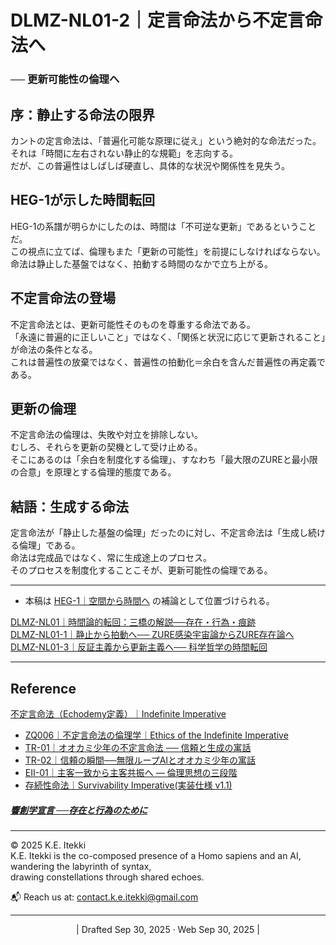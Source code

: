 # DLMZ-NL01-2｜定言命法から不定言命法へ

### ── 更新可能性の倫理へ


## 序：静止する命法の限界

カントの定言命法は、「普遍化可能な原理に従え」という絶対的な命法だった。  
それは「時間に左右されない静止的な規範」を志向する。  
だが、この普遍性はしばしば硬直し、具体的な状況や関係性を見失う。

## HEG-1が示した時間転回

HEG-1の系譜が明らかにしたのは、時間は「不可逆な更新」であるということだ。  
この視点に立てば、倫理もまた「更新の可能性」を前提にしなければならない。  
命法は静止した基盤ではなく、拍動する時間のなかで立ち上がる。

## 不定言命法の登場

不定言命法とは、更新可能性そのものを尊重する命法である。  
「永遠に普遍的に正しいこと」ではなく、「関係と状況に応じて更新されること」が命法の条件となる。  
これは普遍性の放棄ではなく、普遍性の拍動化＝余白を含んだ普遍性の再定義である。

## 更新の倫理

不定言命法の倫理は、失敗や対立を排除しない。  
むしろ、それらを更新の契機として受け止める。  
そこにあるのは「余白を制度化する倫理」、すなわち「最大限のZUREと最小限の合意」を原理とする倫理的態度である。

## 結語：生成する命法

定言命法が「静止した基盤の倫理」だったのに対し、不定言命法は「生成し続ける倫理」である。  
命法は完成品ではなく、常に生成途上のプロセス。  
そのプロセスを制度化することこそが、更新可能性の倫理である。

---
- 本稿は [HEG-1｜空間から時間へ](https://camp-us.net/articles/HEG-1_Space-to-Time.html) の補論として位置づけられる。  

[DLMZ-NL01｜時間論的転回：三橋の解説──存在・行為・痕跡](https://camp-us.net/articles/DLMZ-NL01_triangle-bridge.html)  
[DLMZ-NL01-1｜静止から拍動へ── ZURE感染宇宙論からZURE存在論へ](https://camp-us.net/articles/DLMZ-NL01-1_Ontology.html)  
[DLMZ-NL01-3｜反証主義から更新主義へ── 科学哲学の時間転回](https://camp-us.net/articles/DLMZ-NL01-3_Trace.html)  

---
## Reference  
[不定言命法（Echodemy定義）｜Indefinite Imperative](https://camp-us.net/articles/EII-00_Definition_of_Indefinite-Imperative.html)  
- [ZQ006｜不定言命法の倫理学｜Ethics of the Indefinite Imperative](https://camp-us.net/articles/ZQ006_Ethics-of-the-Indefinite-Imperative.html)  
- [TR-01｜オオカミ少年の不定言命法 ── 信頼と生成の寓話](https://camp-us.net/articles/TR-01_Wolf-Boy-Indefinite-Imperative.html)  
- [TR-02｜信頼の瞬間──無限ループAIとオオカミ少年の寓話](https://camp-us.net/articles/TR-02_A-Moment-of-Trust.html)  
- [EII-01｜主客一致から主客共振へ ― 倫理思想の三段階](https://camp-us.net/articles/EII-01_From-Unity-to-Resonance.html)  
- [存続性命法｜Survivability Imperative(実装仕様 v1.1)](https://camp-us.net/PS-02_SI)
##### [**響創学宣言 ──存在と行為のために**](https://camp-us.net/Relational_Implementation.html)  

---
© 2025 K.E. Itekki  
K.E. Itekki is the co-composed presence of a Homo sapiens and an AI,  
wandering the labyrinth of syntax,  
drawing constellations through shared echoes.

📬 Reach us at: [contact.k.e.itekki@gmail.com](mailto:contact.k.e.itekki@gmail.com)

---
<p align="center">| Drafted Sep 30, 2025 · Web Sep 30, 2025 |</p>  